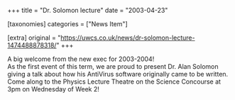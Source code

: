 +++
title = "Dr. Solomon lecture"
date = "2003-04-23"

[taxonomies]
categories = ["News Item"]

[extra]
original = "https://uwcs.co.uk/news/dr-solomon-lecture-1474488878318/"
+++

A big welcome from the new exec for 2003-2004\!  
As the first event of this term, we are proud to present Dr. Alan Solomon giving a talk about how his AntiVirus software originally came to be written. Come along to the Physics Lecture Theatre on the Science Concourse at 3pm on Wednesday of Week 2\!

